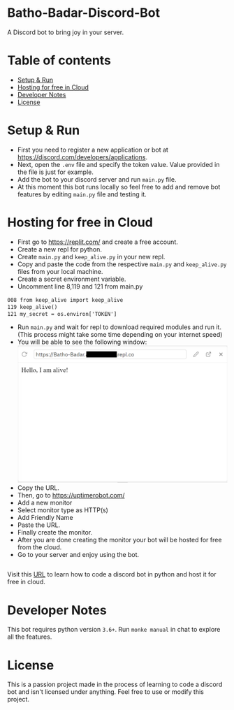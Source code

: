 # Batho-Badar-Discord-Bot
A Discord bot to bring joy in your server.

# Table of contents
* [Setup & Run](#setup-&-run)
* [Hosting for free in Cloud](#hosting-for-free-in-cloud)
* [Developer Notes](#developer-notes)
* [License](#License)

# Setup & Run
* First you need to register a new application or bot at https://discord.com/developers/applications.
* Next, open the `.env` file and specify the token value. Value provided in the file is just for example.
* Add the bot to your discord server and run `main.py` file. 
* At this moment this bot runs locally so feel free to add and remove bot features by editing `main.py` file and testing it.

# Hosting for free in Cloud
* First go to https://replit.com/ and create a free account.
* Create a new repl for python.
* Create `main.py` and `keep_alive.py` in your new repl.
* Copy and paste the code from the respective `main.py` and `keep_alive.py` files from your local machine.
* Create a secret environment variable.
* Uncomment line 8,119 and 121 from main.py
```
008 from keep_alive import keep_alive
119 keep_alive()
121 my_secret = os.environ['TOKEN']
```
* Run `main.py` and wait for repl to download required modules and run it.(This process might take some time depending on your internet speed)
* You will be able to see the following window:
![alt text](https://github.com/aayushshres/Batho-Badar-Discord-Bot/blob/main/Images%20for%20Readme/link_window.png?raw=true)
* Copy the URL.
* Then, go to https://uptimerobot.com/
* Add a new monitor
* Select monitor type as HTTP(s)
* Add Friendly Name
* Paste the URL.
* Finally create the monitor.
* After you are done creating the monitor your bot will be hosted for free from the cloud.
* Go to your server and enjoy using the bot.
```
```
Visit this [URL](https://youtu.be/SPTfmiYiuok) to learn how to code a discord bot in python and host it for free in cloud.


# Developer Notes
This bot requires python version `3.6+`. Run `monke manual` in chat to explore all the features.

# License
This is a passion project made in the process of learning to code a discord bot and isn't licensed under anything. Feel free to use or modify this project.
